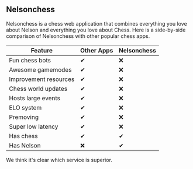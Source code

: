 ## Nelsonchess

Nelsonchess is a chess web application that combines everything you love about Nelson and everything you love about Chess. Here is a side-by-side comparison of Nelsonchess with other popular chess apps.

| Feature | Other Apps | Nelsonchess |
|---------|------------|-------------|
| Fun chess bots | ✔   | ❌         |
| Awesome gamemodes | ✔ | ❌        |
| Improvement resources | ✔ | ❌    |
| Chess world updates | ✔ | ❌      |
| Hosts large events | ✔ | ❌       |
| ELO system | ✔       | ❌         |
| Premoving | ✔        | ❌         |
| Super low latency | ✔ | ❌        |
| Has chess | ✔        | ✔          |
| Has Nelson | ❌      | ✔          |

We think it's clear which service is superior.
